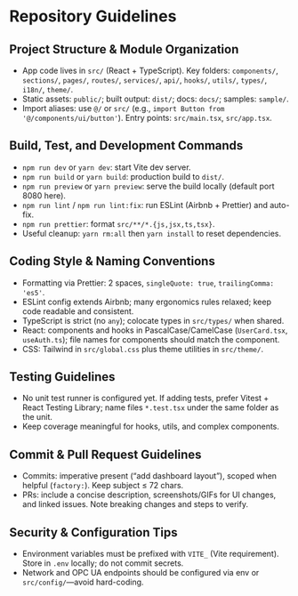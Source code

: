 # Repository Guidelines

## Project Structure & Module Organization
- App code lives in `src/` (React + TypeScript). Key folders: `components/`, `sections/`, `pages/`, `routes/`, `services/`, `api/`, `hooks/`, `utils/`, `types/`, `i18n/`, `theme/`.
- Static assets: `public/`; built output: `dist/`; docs: `docs/`; samples: `sample/`.
- Import aliases: use `@/` or `src/` (e.g., `import Button from '@/components/ui/button'`). Entry points: `src/main.tsx`, `src/app.tsx`.

## Build, Test, and Development Commands
- `npm run dev` or `yarn dev`: start Vite dev server.
- `npm run build` or `yarn build`: production build to `dist/`.
- `npm run preview` or `yarn preview`: serve the build locally (default port 8080 here).
- `npm run lint` / `npm run lint:fix`: run ESLint (Airbnb + Prettier) and auto-fix.
- `npm run prettier`: format `src/**/*.{js,jsx,ts,tsx}`.
- Useful cleanup: `yarn rm:all` then `yarn install` to reset dependencies.

## Coding Style & Naming Conventions
- Formatting via Prettier: 2 spaces, `singleQuote: true`, `trailingComma: 'es5'`.
- ESLint config extends Airbnb; many ergonomics rules relaxed; keep code readable and consistent.
- TypeScript is strict (no `any`); colocate types in `src/types/` when shared.
- React: components and hooks in PascalCase/CamelCase (`UserCard.tsx`, `useAuth.ts`); file names for components should match the component.
- CSS: Tailwind in `src/global.css` plus theme utilities in `src/theme/`.

## Testing Guidelines
- No unit test runner is configured yet. If adding tests, prefer Vitest + React Testing Library; name files `*.test.tsx` under the same folder as the unit.
- Keep coverage meaningful for hooks, utils, and complex components.

## Commit & Pull Request Guidelines
- Commits: imperative present (“add dashboard layout”), scoped when helpful (`factory:`). Keep subject ≤ 72 chars.
- PRs: include a concise description, screenshots/GIFs for UI changes, and linked issues. Note breaking changes and steps to verify.

## Security & Configuration Tips
- Environment variables must be prefixed with `VITE_` (Vite requirement). Store in `.env` locally; do not commit secrets.
- Network and OPC UA endpoints should be configured via env or `src/config/`—avoid hard-coding.

